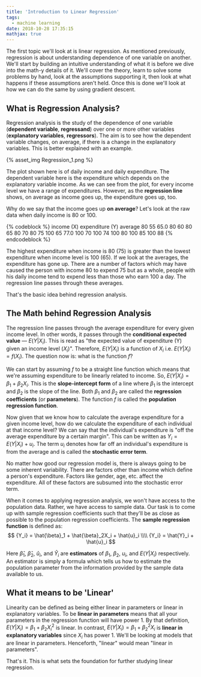 ```yaml
---
title: 'Introduction to Linear Regression'
tags:
  - machine learning
date: 2018-10-28 17:35:15
mathjax: true
---
```



The first topic we'll look at is linear regression. As mentioned previously, regression is about understanding dependence of one variable on another. We'll start by building an intuitive understanding of what it is before we dive into the math-y details of it. We'll cover the theory, learn to solve some problems by hand, look at the assumptions supporting it, then look at what happens if these assumptions aren't held. Once this is done we'll look at how we can do the same by using gradient descent.  

## What is Regression Analysis?  

Regression analysis is the study of the dependence of one variable (**dependent variable**, **regressand**) over one or more other variables (**explanatory variables**, **regressors**). The aim is to see how the dependent variable changes, on average, if there is a change in the explanatory variables. This is better explained with an example.  

{% asset_img Regression_1.png %}  

The plot shown here is of daily income and daily expenditure. The dependent variable here is the expenditure which depends on the explanatory variable income. As we can see from the plot, for every income level we have a range of expenditures. However, as the **regression line** shows, on average as income goes up, the expenditure goes up, too.  

Why do we say that the income goes up **on average**? Let's look at the raw data when daily income is 80 or 100.  

{% codeblock %}
   income (X)  expenditure (Y)  average
           80               55     65.0
           80               60
           80               65
           80               70
           80               75
          100               65     77.0
          100               70
          100               74
          100               80
          100               85
          100               88
{% endcodeblock %} 

The highest expenditure when income is 80 (75) is greater than the lowest expenditure when income level is 100 (65). If we look at the averages, the expenditure has gone up. There are a number of factors which may have caused the person with income 80 to expend 75 but as a whole, people with his daily income tend to expend less than those who earn 100 a day. The regression line passes through these averages.  

That's the basic idea behind regression analysis.  

## The Math behind Regression Analysis  

The regression line passes through the average expenditure for every given income level. In other words, it passes through the **conditional expected value** — $E(Y|X_i)$. This is read as "the expected value of expenditure (Y) given an income level ($X_i$)". Therefore, $E(Y|X_i)$ is a function of $X_i$ i.e. $E(Y|X_i) = f(X_i)$. The question now is: what is the function $f$?  

We can start by assuming $f$ to be a straight line function which means that we're assuming expenditure to be linearly related to income. So, $E(Y|X_i) = \beta_1 + \beta_2X_i$. This is the **slope-intercept form** of a line where $\beta_1$ is the intercept and $\beta_2$ is the slope of the line. Both $\beta_1$ and $\beta_2$ are called the **regression coefficients** (or **parameters**). The function $f$ is called the **population regression function**.  

Now given that we know how to calculate the average expenditure for a given income level, how do we calculate the expenditure of each individual at that income level? We can say that the individual's expenditure is "off the average expenditure by a certain margin". This can be written as $Y_i = E(Y|X_i) + u_i$. The term $u_i$ denotes how far off an individual's expenditure is from the average and is called the **stochastic error term**.  

No matter how good our regression model is, there is always going to be some inherent variability. There are factors other than income which define a person's expenditure. Factors like gender, age, etc. affect the expenditure. All of these factors are subsumed into the stochastic error term.  

When it comes to applying regression analysis, we won't have access to the population data. Rather, we have access to sample data. Our task is to come up with sample regression coefficients such that they'll be as close as possible to the population regression coefficients. The **sample regression function** is defined as: 
$$
{Y_i} = \hat{\beta}_1 + \hat{\beta}_2X_i + \hat{u}_i \\\\
{Y_i} = \hat{Y}_i + \hat{u}_i
$$  

Here $\hat{\beta}_1$, $\hat{\beta}_2$, $\hat{u}_i$, and $\hat{Y}_i$ are **estimators** of $\beta_1$, $\beta_2$, $u_i$, and $E(Y|X_i)$ respectively. An estimator is simply a formula which tells us how to estimate the population parameter from the information provided by the sample data available to us.  

## What it means to be 'Linear'  

Linearity can be defined as being either linear in parameters or linear in explanatory variables. To be **linear in parameters** means that all your parameters in the regression function will have power 1. By that definition, $E(Y|X_i) = \beta_1 + \beta_2X_i^2$ is linear. In contrast, $E(Y|X_i) = \beta_1 + \beta_2^2X_i$ is **linear in explanatory variables** since $X_i$ has power 1. We'll be looking at models that are linear in parameters. Henceforth, "linear" would mean "linear in parameters".


That's it. This is what sets the foundation for further studying linear regression.
